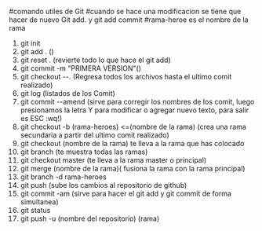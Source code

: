 #comando utiles de Git
#cuando se hace una modificacion se tiene que hacer de nuevo Git add. y git add commit
#rama-heroe es el nombre de la rama
1. git init
2. git add . ()
3. git reset . (revierte todo lo que hace el git add)
4. git commit -m "PRIMERA VERSION"()
5. git checkout --. (Regresa todos los archivos hasta el ultimo comit realizado)
6. git log (listados de los Comit)
7. git commit --amend (sirve para corregir los nombres de los comit, luego presionamos la letra Y para modificar o agregar nuevo texto, para salir es ESC :wq!)
8. git checkout -b (rama-heroes) <=(nombre de la rama) (crea una rama secundaria a partir del ultimo comit realizado)
8. git checkout (nombre de la rama) te lleva a la rama que has colocado
9. git branch (te muestra todas las ramas)
10. git checkout master (te lleva a la rama master o principal)
11. git merge (nombre de la rama)( fusiona la rama con la rama principal)
12. git branch -d rama-heroes
13. git push (sube los cambios al repositorio de github)
14. git commit -am (sirve para hacer el git add y git commit de forma simultanea)
15. git status
16. git push -u (nombre del repositorio) (rama)